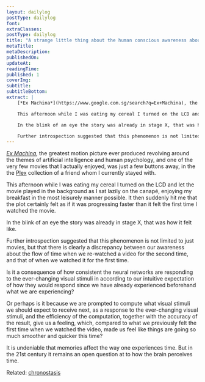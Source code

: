 ```yaml
---
layout: dailylog
postType: dailylog
font:
extraClasses:
postType: dailylog
title: "A strange little thing about the human conscious awareness about the flow of time"
metaTitle:
metaDescription:
publishedOn:
updateAt:
readingTime:
published: 1
coverImg:
subtitle:
subtitleBottom:
extract: |
    [*Ex Machina*](https://www.google.com.sg/search?q=Ex+Machina), the greatest motion picture ever produced revolving around the themes of artificial intelligence and human psychology, and one of the very few movies that I actually enjoyed, was just a few buttons away, in the the [Plex](https://plex.tv/) collection of a friend whom I currently stayed with.

    This afternoon while I was eating my cereal I turned on the LCD and let the movie played in the background as I sat lazily on the canapé, enjoying my breakfast in the most leisurely manner possible. It then suddenly hit me that the plot certainly felt as if it was progressing faster than it felt the first time I watched the movie.

    In the blink of an eye the story was already in stage X, that was how it felt like.

    Further introspection suggested that this phenomenon is not limited to just movies, but that there is clearly a discrepancy between our awareness about the flow of time when we re-watched a video for the second time, and that of when we watched it for the first time.
---
```


[*Ex Machina*](https://www.google.com.sg/search?q=Ex+Machina), the greatest motion picture ever produced revolving around the themes of artificial intelligence and human psychology, and one of the very few movies that I actually enjoyed, was just a few buttons away, in the the [Plex](https://plex.tv/) collection of a friend whom I currently stayed with.

This afternoon while I was eating my cereal I turned on the LCD and let the movie played in the background as I sat lazily on the canapé, enjoying my breakfast in the most leisurely manner possible. It then suddenly hit me that the plot certainly felt as if it was progressing faster than it felt the first time I watched the movie.

In the blink of an eye the story was already in stage X, that was how it felt like.

Further introspection suggested that this phenomenon is not limited to just movies, but that there is clearly a discrepancy between our awareness about the flow of time when we re-watched a video for the second time, and that of when we watched it for the first time.

Is it a consequence of how consistent the neural networks are responding to the ever-changing visual stimuli in according to our intuitive expectation of how they would respond since we have already experienced beforehand what we are experiencing?

Or perhaps is it because we are prompted to compute what visual stimuli we should expect to receive next, as a response to the ever-changing visual stimuli, and the efficiency of the computation, together with the accuracy of the result, give us a feeling, which, compared to what we previously felt the first time when we watched the video, made us feel like things are going so much smoother and quicker this time?

It is undeniable that memories affect the way one experiences time. But in the 21st century it remains an open question at to how the brain perceives time.

Related: [chronostasis](https://en.wikipedia.org/wiki/Chronostasis)
